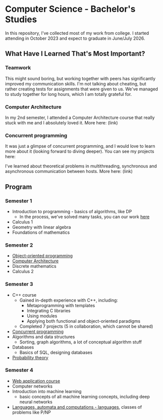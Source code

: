 # Computer Science - Bachelor's Studies

In this repository, I've collected most of my work from college.
I started attending in October 2023 and expect to graduate in June/July 2026.

## What Have I Learned That's Most Important?

### Teamwork

This might sound boring, but working together with peers has significantly improved my communication skills. I'm not talking about cheating, but rather creating tests for assignments that were given to us. We've managed to study together for long hours, which I am totally grateful for.

### Computer Architecture

In my 2nd semester, I attended a Computer Architecture course that really stuck with me and I absolutely loved it.
More here: (link)

### Concurrent programming

It was just a glimpse of concurrent programming, and I would love to learn more about it (looking forward to diving deeper).
You can see my projects here:

I've learned about theoretical problems in multithreading, synchronous and asynchronous communication between hosts. More here:
(link)

## Program

### Semester 1

- Introduction to programming - basics of algorithms, like DP
    - In the process, we've solved many tasks, you can our work [here](https://github.com/witek-formanski/WDP)
- Calculus 1
- Geometry with linear algebra
- Foundations of mathematics

### Semester 2

- [Object-oriented programming](https://github.com/MrD4rkne/OOP)
- [Computer Architecture](https://github.com/MrD4rkne/CAOS)
- Discrete mathematics
- Calculus 2

### Semester 3

- C++ course
    - Gained in-depth experience with C++, including:
        - Metaprogramming with templates
        - Integrating C libraries
        - Using modules
        - Applying both functional and object-oriented paradigms
    - Completed 7 projects (5 in collaboration, which cannot be shared)
- [Concurrent programming](https://github.com/MrD4rkne/concurrent-programming)
- Algorithms and data structures
    - Sorting, graph algorithms, a lot of conceptual algorithm stuff
- Databases
    - Basics of SQL, designing databases
- [Probability theory](https://github.com/MrD4rkne/probability-note)

### Semester 4

- [Web application course](https://github.com/MrD4rkne/www-webapp)
- Computer networks
- Introduction into machine learning
    - basic concepts of all machine learning concepts, including deep neural networks
- [Languages, automata and computations - languages](https://github.com/MrD4rkne/laac), classes of problems like P/NP